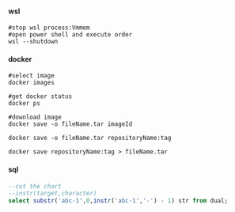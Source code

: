 #### wsl
```shell
#stop wsl process:Vmmem
#open power shell and execute order
wsl --shutdown
```

#### docker
```shell
#select image
docker images

#get docker status
docker ps

#download image
docker save -o fileName.tar imageId

docker save -o fileName.tar repositoryName:tag

docker save repositoryName:tag > fileName.tar
```

#### sql
```sql
--cut the chart
--instr(target,character)
select substr('abc-1',0,instr('abc-1','-') - 1) str from dual;
```
